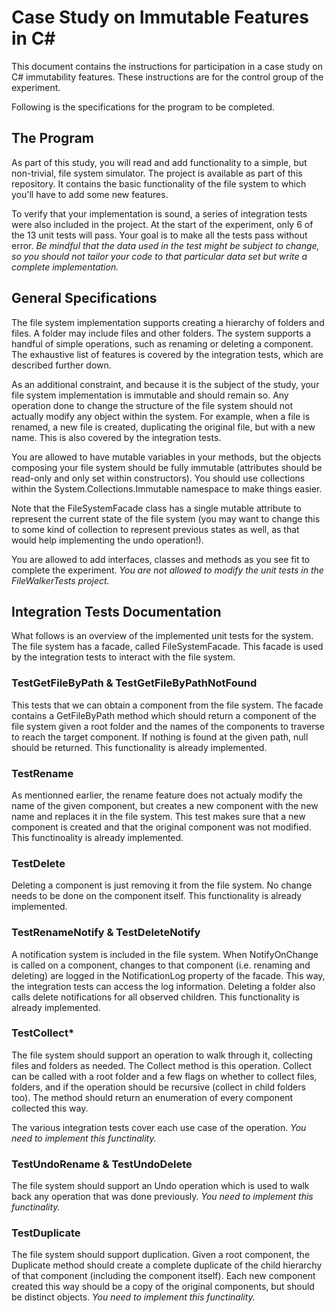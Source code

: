 # Case Study on Immutable Features in C#

This document contains the instructions for participation in a case study on C# immutability features. These instructions are for the control group of the experiment.

Following is the specifications for the program to be completed.

## The Program

As part of this study, you will read and add functionality to a simple, but non-trivial, file system simulator. The project is available as part of this repository. It contains the basic functionality of the file system to which you'll have to add some new features.

To verify that your implementation is sound, a series of integration tests were also included in the project. At the start of the experiment, only 6 of the 13 unit tests will pass. Your goal is to make all the tests pass without error. *Be mindful that the data used in the test might be subject to change, so you should not tailor your code to that particular data set but write a complete implementation.*

## General Specifications

The file system implementation supports creating a hierarchy of folders and files. A folder may include files and other folders. The system supports a handful of simple operations, such as renaming or deleting a component. The exhaustive list of features is covered by the integration tests, which are described further down.

As an additional constraint, and because it is the subject of the study, your file system implementation is immutable and should remain so. Any operation done to change the structure of the file system should not actually modify any object within the system. For example, when a file is renamed, a new file is created, duplicating the original file, but with a new name. This is also covered by the integration tests.

You are allowed to have mutable variables in your methods, but the objects composing your file system should be fully immutable (attributes should be read-only and only set within constructors). You should use collections within the System.Collections.Immutable namespace to make things easier.

Note that the FileSystemFacade class has a single mutable attribute to represent the current state of the file system (you may want to change this to some kind of collection to represent previous states as well, as that would help implementing the undo operation!).

You are allowed to add interfaces, classes and methods as you see fit to complete the experiment. *You are not allowed to modify the unit tests in the FileWalkerTests project.*

## Integration Tests Documentation

What follows is an overview of the implemented unit tests for the system. The file system has a facade, called FileSystemFacade. This facade is used by the integration tests to interact with the file system.

### TestGetFileByPath & TestGetFileByPathNotFound

This tests that we can obtain a component from the file system. The facade contains a GetFileByPath method which should return a component of the file system given a root folder and the names of the components to traverse to reach the target component. If nothing is found at the given path, null should be returned. This functionality is already implemented.

### TestRename

As mentionned earlier, the rename feature does not actualy modify the name of the given component, but creates a new component with the new name and replaces it in the file system. This test makes sure that a new component is created and that the original component was not modified. This functinoality is already implemented.

### TestDelete

Deleting a component is just removing it from the file system. No change needs to be done on the component itself. This functionality is already implemented.

### TestRenameNotify & TestDeleteNotify

A notification system is included in the file system. When NotifyOnChange is called on a component, changes to that component (i.e. renaming and deleting) are logged in the NotificationLog property of the facade. This way, the integration tests can access the log information. Deleting a folder also calls delete notifications for all observed children. This functionality is already implemented.

### TestCollect*

The file system should support an operation to walk through it, collecting files and folders as needed. The Collect method is this operation. Collect can be called with a root folder and a few flags on whether to collect files, folders, and if the operation should be recursive (collect in child folders too). The method should return an enumeration of every component collected this way. 

The various integration tests cover each use case of the operation. *You need to implement this functinality.*

### TestUndoRename & TestUndoDelete

The file system should support an Undo operation which is used to walk back any operation that was done previously. *You need to implement this functinality.*

### TestDuplicate

The file system should support duplication. Given a root component, the Duplicate method should create a complete duplicate of the child hierarchy of that component (including the component itself). Each new component created this way should be a copy of the original components, but should be distinct objects. *You need to implement this functinality.*


